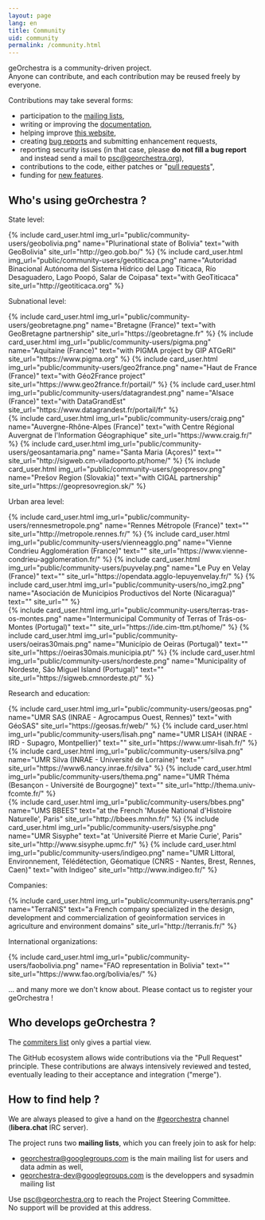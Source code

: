 ```yaml
---
layout: page
lang: en
title: Community
uid: community
permalink: /community.html
---
```


geOrchestra is a community-driven project.  
Anyone can contribute, and each contribution may be reused freely by everyone.

Contributions may take several forms:

 * participation to the [mailing lists](https://groups.google.com/group/georchestra?hl=en),
 * writing or improving the [documentation](https://github.com/georchestra/georchestra/blob/master/README.md),
 * helping improve [this website](https://github.com/georchestra/georchestra.github.io),
 * creating [bug reports](https://github.com/georchestra/georchestra/issues) and submitting enhancement requests,
 * reporting security issues (in that case, please **do not fill a bug report** and instead send a mail to <psc@georchestra.org>),
 * contributions to the code, either patches or "[pull requests](https://help.github.com/articles/creating-a-pull-request)",
 * funding for [new features](https://github.com/georchestra/georchestra/issues?direction=desc&labels=enhancement&page=1&sort=updated&state=open).


## Who's using geOrchestra ?

State level:

<div class="row">
  {% include card_user.html img_url="public/community-users/geobolivia.png" name="Plurinational state of Bolivia" text="with GeoBolivia" site_url="http://geo.gob.bo/" %}
  {% include card_user.html img_url="public/community-users/geotiticaca.png" name="Autoridad Binacional Autónoma del Sistema Hídrico del Lago Titicaca, Río Desaguadero, Lago Poopó, Salar de Coipasa" text="with GeoTiticaca" site_url="http://geotiticaca.org" %}
</div>


Subnational level:

<div class="row">
  {% include card_user.html img_url="public/community-users/geobretagne.png" name="Bretagne (France)" text="with GeoBretagne partnership" site_url="https://geobretagne.fr" %}
  {% include card_user.html img_url="public/community-users/pigma.png" name="Aquitaine (France)" text="with PIGMA project by GIP ATGeRI" site_url="https://www.pigma.org" %}
  {% include card_user.html img_url="public/community-users/geo2france.png" name="Haut de France (France)" text="with Géo2France project" site_url="https://www.geo2france.fr/portail/" %}
  {% include card_user.html img_url="public/community-users/datagrandest.png" name="Alsace (France)" text="with DataGrandEst" site_url="https://www.datagrandest.fr/portail/fr" %}
</div>
<div class="row">
  {% include card_user.html img_url="public/community-users/craig.png" name="Auvergne-Rhône-Alpes (France)" text="with Centre Régional Auvergnat de l'Information Géographique" site_url="https://www.craig.fr/" %}
  {% include card_user.html img_url="public/community-users/geosantamaria.png" name="Santa Maria (Açores)" text="" site_url="http://sigweb.cm-viladoporto.pt/home/" %}
  {% include card_user.html img_url="public/community-users/geopresov.png" name="Prešov Region (Slovakia)" text="with CIGAL partnership" site_url="https://geopresovregion.sk/" %}
</div>


Urban area level:

<div class="row">
  {% include card_user.html img_url="public/community-users/rennesmetropole.png" name="Rennes Métropole (France)" text="" site_url="http://metropole.rennes.fr/" %}
  {% include card_user.html img_url="public/community-users/vienneagglo.png" name="Vienne Condrieu Agglomération (France)" text="" site_url="https://www.vienne-condrieu-agglomeration.fr/" %}
  {% include card_user.html img_url="public/community-users/puyvelay.png" name="Le Puy en Velay (France)" text="" site_url="https://opendata.agglo-lepuyenvelay.fr/" %}
  {% include card_user.html img_url="public/community-users/no_img2.png" name="Asociación de Municipios Productivos del Norte (Nicaragua)" text="" site_url="" %}
</div>
<div class="row">
  {% include card_user.html img_url="public/community-users/terras-tras-os-montes.png" name="Intermunicipal Community of Terras of Trás-os-Montes (Portugal)" text="" site_url="https://ide.cim-ttm.pt/home/" %}
  {% include card_user.html img_url="public/community-users/oeiras30mais.png" name="Município de Oeiras (Portugal)" text="" site_url="https://oeiras30mais.municipia.pt/" %}
  {% include card_user.html img_url="public/community-users/nordeste.png" name="Municipality of Nordeste, São Miguel Island (Portugal)" text="" site_url="https://sigweb.cmnordeste.pt/" %}
</div>


Research and education:

<div class="row">
  {% include card_user.html img_url="public/community-users/geosas.png" name="UMR SAS (INRAE - Agrocampus Ouest, Rennes)" text="with GéoSAS" site_url="https://geosas.fr/web/" %}
  {% include card_user.html img_url="public/community-users/lisah.png" name="UMR LISAH (INRAE - IRD - Supagro, Montpellier)" text="" site_url="https://www.umr-lisah.fr/" %}
  {% include card_user.html img_url="public/community-users/silva.png" name="UMR Silva (INRAE - Université de Lorraine)" text="" site_url="https://www6.nancy.inrae.fr/silva" %}
  {% include card_user.html img_url="public/community-users/thema.png" name="UMR Théma (Besançon - Université de Bourgogne)" text="" site_url="http://thema.univ-fcomte.fr/" %}
</div>
<div class="row">
  {% include card_user.html img_url="public/community-users/bbes.png" name="UMS BBEES" text="at the French 'Musée National d'Histoire Naturelle', Paris" site_url="http://bbees.mnhn.fr/" %}
  {% include card_user.html img_url="public/community-users/sisyphe.png" name="UMR Sisyphe" text="at 'Université Pierre et Marie Curie', Paris" site_url="http://www.sisyphe.upmc.fr/" %}
  {% include card_user.html img_url="public/community-users/indigeo.png" name="UMR Littoral, Environnement, Télédétection, Géomatique (CNRS - Nantes, Brest, Rennes, Caen)" text="with Indigeo" site_url="http://www.indigeo.fr/" %}
</div>

Companies:

<div class="row">
  {% include card_user.html img_url="public/community-users/terranis.png" name="TerraNIS" text="a French company specialized in the design, development and commercialization of geoinformation services in agriculture and environment domains" site_url="http://terranis.fr/" %}
</div>

International organizations:

<div class="row">
  {% include card_user.html img_url="public/community-users/faobolivia.png" name="FAO representation in Bolivia" text="" site_url="https://www.fao.org/bolivia/es/" %}
</div>

... and many more we don't know about. Please contact us to register your geOrchestra !


## Who develops geOrchestra ?


The [commiters list](https://github.com/orgs/georchestra/people) only gives a partial view.

The GitHub ecosystem allows wide contributions via the "Pull Request" principle. These contributions are always intensively reviewed and tested, eventually leading to their acceptance and integration ("merge").


## How to find help ?

We are always pleased to give a hand on the [#georchestra](https://kiwiirc.com/client/irc.libera.chat/georchestra) channel (**libera.chat** IRC server).

The project runs two **mailing lists**, which you can freely join to ask for help:

 * [georchestra@googlegroups.com](https://groups.google.com/group/georchestra?hl=fr) is the main mailing list for users and data admin as well,
 * [georchestra-dev@googlegroups.com](https://groups.google.com/group/georchestra-dev?hl=fr) is the developpers and sysadmin mailing list

Use psc@georchestra.org to reach the Project Steering Committee.<br />
No support will be provided at this address.

